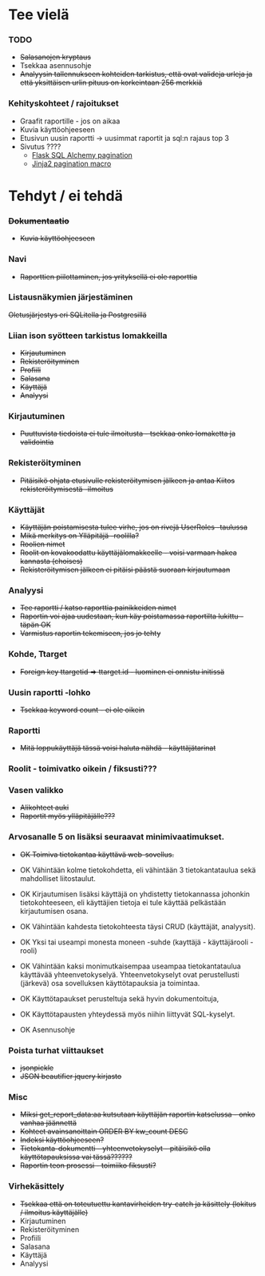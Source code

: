 # Tee vielä

### TODO

* <del>Salasanojen kryptaus</del>
* Tsekkaa asennusohje
* <del>Analyysin tallennukseen kohteiden tarkistus, että ovat valideja urleja ja että yksittäisen urlin pituus on korkeintaan 256 merkkiä</del>

### Kehityskohteet / rajoitukset

* Graafit raportille - jos on aikaa
* Kuvia käyttöohjeeseen
* Etusivun uusin raportti -> uusimmat raportit ja sql:n rajaus top 3
* Sivutus ????
    * [Flask SQL Alchemy pagination](http://flask-sqlalchemy.pocoo.org/2.1/api/?highlight=pagination#flask.ext.sqlalchemy.Pagination)
    * [Jinja2 pagination macro](https://gist.github.com/allhailwesttexas/8c7fe8f8b53190c2ad8a)

    
# Tehdyt / ei tehdä

### <del>Dokumentaatio</del>
* <del>Kuvia käyttöohjeeseen</del>

### Navi
* <del>Raporttien piilottaminen, jos yrityksellä ei ole raporttia</del>

### Listausnäkymien järjestäminen

<del>Oletusjärjestys eri SQLitella ja Postgresillä</del>

### Liian ison syötteen tarkistus lomakkeilla

* <del>Kirjautuminen</del>
* <del>Rekisteröityminen</del>
* <del>Profiili</del>
* <del>Salasana</del>
* <del>Käyttäjä</del>
* <del>Analyysi</del>

### Kirjautuminen
* <del>Puuttuvista tiedoista ei tule ilmoitusta - tsekkaa onko lomaketta ja validointia</del>

### Rekisteröityminen

* <del>Pitäisikö ohjata etusivulle rekisteröitymisen jälkeen ja antaa Kiitos rekisteröitymisestä -ilmoitus</del>

### Käyttäjät

* <del>Käyttäjän poistamisesta tulee virhe, jos on rivejä UserRoles -taulussa</del> 
* <del>Mikä merkitys on Ylläpitäjä -roolilla?</del>
* <del>Roolien nimet</del>
* <del>Roolit on kovakoodattu käyttäjälomakkeelle - voisi varmaan hakea kannasta (choises)</del>
* <del>Rekisteröitymisen jälkeen ei pitäisi päästä suoraan kirjautumaan</del>

### Analyysi

* <del>Tee raportti / katso raporttia painikkeiden nimet</del>
* <del>Raportin voi ajaa uudestaan, kun käy poistamassa raportilta lukittu -täpän OK</del>
* <del>Varmistus raportin tekemiseen, jos jo tehty</del>

### Kohde, Ttarget

* <del>Foreign key ttargetid => ttarget.id - luominen ei onnistu initissä</del>

### Uusin raportti -lohko

* <del>Tsekkaa keyword count - ei ole oikein</del> 

### Raportti

* <del>Mitä loppukäyttäjä tässä voisi haluta nähdä - käyttäjätarinat</del>

### Roolit - toimivatko oikein / fiksusti???


### Vasen valikko
* <del>Alikohteet auki</del>
* <del>Raportit myös ylläpitäjälle???</del>


###  Arvosanalle 5 on lisäksi seuraavat minimivaatimukset.

* <del>OK Toimiva tietokantaa käyttävä web-sovellus.
* OK Vähintään kolme tietokohdetta, eli vähintään 3 tietokantataulua sekä mahdolliset liitostaulut.
* OK Kirjautumisen lisäksi käyttäjä on yhdistetty tietokannassa johonkin tietokohteeseen, eli käyttäjien tietoja ei tule käyttää pelkästään kirjautumisen osana.
* OK Vähintään kahdesta tietokohteesta täysi CRUD (käyttäjät, analyysit).
* OK Yksi tai useampi monesta moneen -suhde (kayttäjä - käyttäjärooli - rooli)
* OK Vähintään kaksi monimutkaisempaa useampaa tietokantataulua käyttävää yhteenvetokyselyä. Yhteenvetokyselyt ovat perustellusti (järkevä) osa sovelluksen käyttötapauksia ja toimintaa.

* OK Käyttötapaukset perusteltuja sekä hyvin dokumentoituja, 
* OK Käyttötapausten yhteydessä myös niihin liittyvät SQL-kyselyt.
* OK Asennusohje</del>

### Poista turhat viittaukset

* <del>jsonpickle</del>
* <del>JSON beautifier jquery kirjasto</del>

### Misc

* <del>Miksi get_report_data:aa kutsutaan käyttäjän raportin katselussa - onko vanhaa jäännettä</del>
* <del>Kohteet avainsanoittain ORDER BY kw_count DESC</del>
* <del>Indeksi käyttöohjeeseen?</del>
* <del>Tietokanta-dokumentti - yhteenvetokyselyt - pitäisikö olla käyttötapauksissa vai tässä??????</del>
* <del>Raportin teon prosessi - toimiiko fiksusti?</del>


### Virhekäsittely
* <del>Tsekkaa että on toteutuettu kantavirheiden try-catch ja käsittely (lokitus / ilmoitus käyttäjälle)
* Kirjautuminen
* Rekisteröityminen
* Profiili
* Salasana
* Käyttäjä
* Analyysi</del>